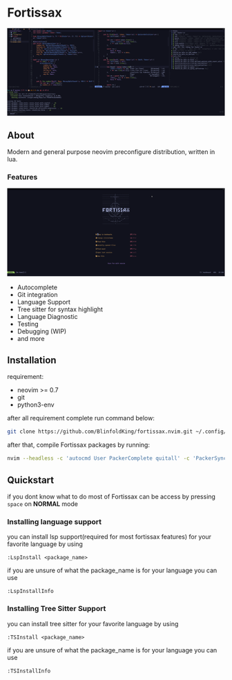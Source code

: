 # Fortissax
![preview](./docs/ss.png)

## About
Modern and general purpose neovim preconfigure distribution, written in lua.

### Features

![dashboard](./docs/dashboard.png)

* Autocomplete
* Git integration
* Language Support
* Tree sitter for syntax highlight
* Language Diagnostic
* Testing
* Debugging (WIP)
* and more

## Installation

requirement:
* neovim >= 0.7
* git
* python3-env

after all requirement complete run command below:  
```bash
git clone https://github.com/BlinfoldKing/fortissax.nvim.git ~/.config/nvim
```

after that, compile Fortissax packages by running:  
```bash
nvim --headless -c 'autocmd User PackerComplete quitall' -c 'PackerSync' -c 'COQdeps'
```

## Quickstart

if you dont know what to do most of Fortissax can be access by pressing `space` on **NORMAL** mode

### Installing language support

you can install lsp support(required for most fortissax features) for your favorite language by using
```
:LspInstall <package_name>
```
if you are unsure of what the package_name is for your language you can use
```
:LspInstallInfo
```

### Installing Tree Sitter Support

you can install tree sitter for your favorite language by using
```
:TSInstall <package_name>
```
if you are unsure of what the package_name is for your language you can use
```
:TSInstallInfo
```
